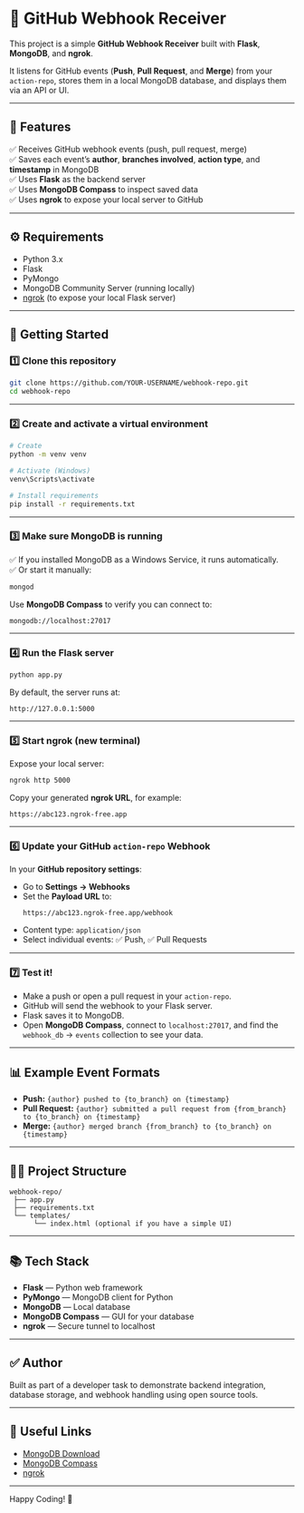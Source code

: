 # 🚀 GitHub Webhook Receiver

This project is a simple **GitHub Webhook Receiver** built with **Flask**, **MongoDB**, and **ngrok**.

It listens for GitHub events (**Push**, **Pull Request**, and **Merge**) from your `action-repo`, stores them in a local MongoDB database, and displays them via an API or UI.

---

## 📌 Features

✅ Receives GitHub webhook events (push, pull request, merge)\
✅ Saves each event’s **author**, **branches involved**, **action type**, and **timestamp** in MongoDB\
✅ Uses **Flask** as the backend server\
✅ Uses **MongoDB Compass** to inspect saved data\
✅ Uses **ngrok** to expose your local server to GitHub

---

## ⚙️ Requirements

- Python 3.x
- Flask
- PyMongo
- MongoDB Community Server (running locally)
- [ngrok](https://ngrok.com) (to expose your local Flask server)

---

## 🚀 Getting Started

### 1️⃣ Clone this repository

```bash
git clone https://github.com/YOUR-USERNAME/webhook-repo.git
cd webhook-repo
```

---

### 2️⃣ Create and activate a virtual environment

```bash
# Create
python -m venv venv

# Activate (Windows)
venv\Scripts\activate

# Install requirements
pip install -r requirements.txt
```

---

### 3️⃣ Make sure MongoDB is running

✅ If you installed MongoDB as a Windows Service, it runs automatically.\
✅ Or start it manually:

```bash
mongod
```

Use **MongoDB Compass** to verify you can connect to:

```
mongodb://localhost:27017
```

---

### 4️⃣ Run the Flask server

```bash
python app.py
```

By default, the server runs at:

```
http://127.0.0.1:5000
```

---

### 5️⃣ Start ngrok (new terminal)

Expose your local server:

```bash
ngrok http 5000
```

Copy your generated **ngrok URL**, for example:

```
https://abc123.ngrok-free.app
```

---

### 6️⃣ Update your GitHub `action-repo` Webhook

In your **GitHub repository settings**:

- Go to **Settings → Webhooks**
- Set the **Payload URL** to:
  ```
  https://abc123.ngrok-free.app/webhook
  ```
- Content type: `application/json`
- Select individual events: ✅ Push, ✅ Pull Requests

---

### 7️⃣ Test it!

- Make a push or open a pull request in your `action-repo`.
- GitHub will send the webhook to your Flask server.
- Flask saves it to MongoDB.
- Open **MongoDB Compass**, connect to `localhost:27017`, and find the `webhook_db` → `events` collection to see your data.

---

## 📊 Example Event Formats

- **Push:** `{author} pushed to {to_branch} on {timestamp}`
- **Pull Request:** `{author} submitted a pull request from {from_branch} to {to_branch} on {timestamp}`
- **Merge:** `{author} merged branch {from_branch} to {to_branch} on {timestamp}`

---

## 🧑‍💻 Project Structure

```plaintext
webhook-repo/
 ├── app.py
 ├── requirements.txt
 └── templates/
      └── index.html (optional if you have a simple UI)
```

---

## 📚 Tech Stack

- **Flask** — Python web framework
- **PyMongo** — MongoDB client for Python
- **MongoDB** — Local database
- **MongoDB Compass** — GUI for your database
- **ngrok** — Secure tunnel to localhost

---

## ✅ Author

Built as part of a developer task to demonstrate backend integration, database storage, and webhook handling using open source tools.

---

## 🔗 Useful Links

- [MongoDB Download](https://www.mongodb.com/try/download/community)
- [MongoDB Compass](https://www.mongodb.com/products/compass)
- [ngrok](https://ngrok.com/)

---

Happy Coding! 🚀

